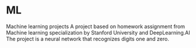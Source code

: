 # ML
Machine learning projects
A project based on homework assignment from Machine learning specialization by Stanford University and DeepLearning.AI
The project is a neural network that recognizes digits one and zero.
